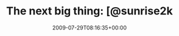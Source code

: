 ---
retweeted: false
source: <a href="http://twitter.com" rel="nofollow">Twitter Web Client</a>
entities:
  hashtags:
  - text: DA
    indices:
    - '52'
    - '55'
  symbols: []
  user_mentions: []
  urls: []
display_text_range:
- '0'
- '68'
favorite_count: '0'
id_str: '2906415300'
truncated: false
retweet_count: '0'
id: '2906415300'
created_at: Wed Jul 29 08:16:35 +0000 2009
favorited: false
full_text: 'The next big thing: [@sunrise2k5](https://twitter.com/sunrise2k5) sitzt
  gerade in der #DA-Verteidigung'
lang: de
tags:
- DA
- pesos:twitter
date: '2009-07-29T08:16:35+00:00'
src: https://twitter.com/bascht/status/2906415300
original_url: https://twitter.com/bascht/status/2906415300
type: twitter_tweet
text: 'The next big thing: [@sunrise2k5](https://twitter.com/sunrise2k5) sitzt gerade
  in der #DA-Verteidigung'
title: 'The next big thing: [@sunrise2k'

---